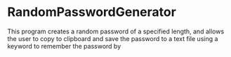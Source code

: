 # RandomPasswordGenerator
This program creates a random password of a specified length, and allows the user to copy to clipboard and save the password to a text file using a keyword to remember the password by
